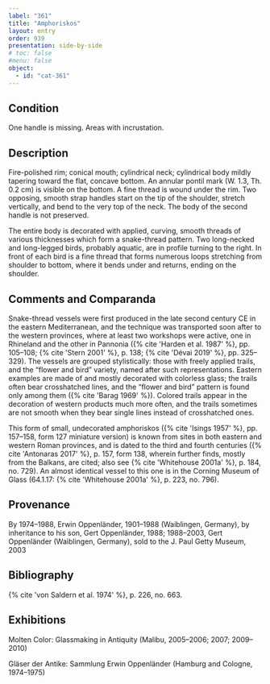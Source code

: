 ```yaml
---
label: "361"
title: "Amphoriskos"
layout: entry
order: 939
presentation: side-by-side
# toc: false
#menu: false 
object:
  - id: "cat-361"
---
```


## Condition

One handle is missing. Areas with incrustation.

## Description

Fire-polished rim; conical mouth; cylindrical neck; cylindrical body mildly tapering toward the flat, concave bottom. An annular pontil mark (W. 1.3, Th. 0.2 cm) is visible on the bottom. A fine thread is wound under the rim. Two opposing, smooth strap handles start on the tip of the shoulder, stretch vertically, and bend to the very top of the neck. The body of the second handle is not preserved.

The entire body is decorated with applied, curving, smooth threads of various thicknesses which form a snake-thread pattern. Two long-necked and long-legged birds, probably aquatic, are in profile turning to the right. In front of each bird is a fine thread that forms numerous loops stretching from shoulder to bottom, where it bends under and returns, ending on the shoulder.

## Comments and Comparanda

Snake-thread vessels were first produced in the late second century CE in the eastern Mediterranean, and the technique was transported soon after to the western provinces, where at least two workshops were active, one in Rhineland and the other in Pannonia ({% cite 'Harden et al. 1987' %}, pp. 105–108; {% cite 'Stern 2001' %}, p. 138; {% cite 'Dévai 2019' %}, pp. 325–329). The vessels are grouped stylistically: those with freely applied trails, and the “flower and bird” variety, named after such representations. Eastern examples are made of and mostly decorated with colorless glass; the trails often bear crosshatched lines, and the “flower and bird” pattern is found only among them ({% cite 'Barag 1969' %}). Colored trails appear in the decoration of western products much more often, and the trails sometimes are not smooth when they bear single lines instead of crosshatched ones.

This form of small, undecorated amphoriskos ({% cite 'Isings 1957' %}, pp. 157–158, form 127 miniature version) is known from sites in both eastern and western Roman provinces, and is dated to the third and fourth centuries ({% cite 'Antonaras 2017' %}, p. 157, form 138, wherein further finds, mostly from the Balkans, are cited; also see {% cite 'Whitehouse 2001a' %}, p. 184, no. 729). An almost identical vessel to this one is in the Corning Museum of Glass (64.1.17: {% cite 'Whitehouse 2001a' %}, p. 223, no. 796).

## Provenance

By 1974–1988, Erwin Oppenländer, 1901–1988 (Waiblingen, Germany), by inheritance to his son, Gert Oppenländer, 1988; 1988–2003, Gert Oppenländer (Waiblingen, Germany), sold to the J. Paul Getty Museum, 2003

## Bibliography

{% cite 'von Saldern et al. 1974' %}, p. 226, no. 663.

## Exhibitions

Molten Color: Glassmaking in Antiquity (Malibu, 2005–2006; 2007; 2009–2010)

Gläser der Antike: Sammlung Erwin Oppenländer (Hamburg and Cologne, 1974–1975)